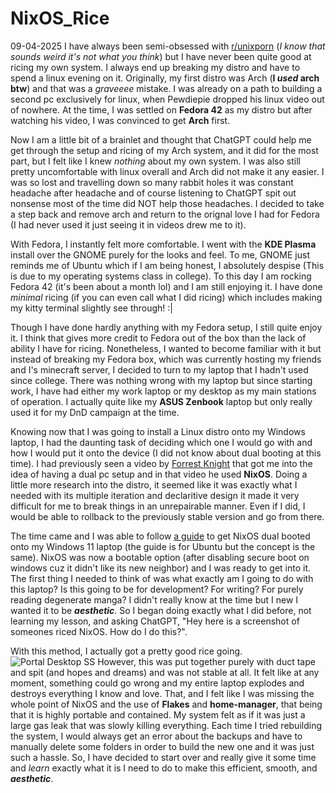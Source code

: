 # NixOS_Rice
09-04-2025
I have always been semi-obsessed with [r/unixporn](https://www.reddit.com/r/unixporn/) (_I know that sounds weird it's not what you think_) but I have never been quite good at ricing my own system. I always end up breaking my distro and have to spend a linux evening on it. Originally, my first distro was Arch (**I _used_ arch btw**) and that was a _graveeee_ mistake. I was already on a path to building a second pc exclusively for linux, when Pewdiepie dropped his linux video out of nowhere. At the time, I was settled on **Fedora 42** as my distro but after watching his video, I was convinced to get **Arch** first.

Now I am a little bit of a brainlet and thought that ChatGPT could help me get through the setup and ricing of my Arch system, and it did for the most part, but I felt like I knew _nothing_ about my own system. I was also still pretty uncomfortable with linux overall and Arch did not make it any easier. I was so lost and travelling down so many rabbit holes it was constant headache after headache and of course listening to ChatGPT spit out nonsense most of the time did NOT help those headaches. I decided to take a step back and remove arch and return to the orignal love I had for Fedora (I had never used it just seeing it in videos drew me to it).

With Fedora, I instantly felt more comfortable. I went with the **KDE Plasma** install over the GNOME purely for the looks and feel. To me, GNOME just reminds me of Ubuntu which if I am being honest, I absolutely despise (This is due to my operating systems class in college). To this day I am rocking Fedora 42 (it's been about a month lol) and I am still enjoying it. I have done _minimal_ ricing (if you can even call what I did ricing) which includes making my kitty terminal slightly see through! :|

Though I have done hardly anything with my Fedora setup, I still quite enjoy it. I think that gives more credit to Fedora out of the box than the lack of ability I have for ricing. Nonetheless, I wanted to become familiar with it but instead of breaking my Fedora box, which was currently hosting my friends and I's minecraft server, I decided to turn to my laptop that I hadn't used since college. There was nothing wrong with my laptop but since starting work, I have had either my work laptop or my desktop as my main stations of operation. I actually quite like my **ASUS Zenbook** laptop but only really used it for my DnD campaign at the time.

Knowing now that I was going to install a Linux distro onto my Windows laptop, I had the daunting task of deciding which one I would go with and how I would put it onto the device (I did not know about dual booting at this time). I had previously seen a video by [Forrest Knight](https://www.youtube.com/watch?v=fmFjV3_iIn0) that got me into the idea of having a dual pc setup and in that video he used **NixOS**. Doing a little more research into the distro, it seemed like it was exactly what I needed with its multiple iteration and declaritive design it made it very difficult for me to break things in an unrepairable manner. Even if I did, I would be able to rollback to the previously stable version and go from there.

The time came and I was able to follow [a guide](https://www.youtube.com/watch?v=qypfkDx_Qnc) to get NixOS dual booted onto my Windows 11 laptop (the guide is for Ubuntu but the concept is the same). NixOS was now a bootable option (after disabling secure boot on windows cuz it didn't like its new neighbor) and I was ready to get into it. The first thing I needed to think of was what exactly am I going to do with this laptop? Is this going to be for development? For writing? For purely reading degenerate manga? I didn't really know at the time but I new I wanted it to be **_aesthetic_**. So I began doing exactly what I did before, not learning my lesson, and asking ChatGPT, "Hey here is a screenshot of someones riced NixOS. How do I do this?".

With this method, I actually got a pretty good rice going. ![Portal Desktop SS](/images/secluded-grove-pixel.png)
However, this was put together purely with duct tape and spit (and hopes and dreams) and was not stable at all. It felt like at any moment, something could go wrong and my entire laptop explodes and destroys everything I know and love. That, and I felt like I was missing the whole point of NixOS and the use of **Flakes** and **home-manager**, that being that it is highly portable and contained. My system felt as if it was just a large gas leak that was slowly killing everything. Each time I tried rebuilding the system, I would always get an error about the backups and have to manually delete some folders in order to build the new one and it was just such a hassle. So, I have decided to start over and really give it some time and _learn_ exactly what it is I need to do to make this efficient, smooth, and **_aesthetic_**. 

